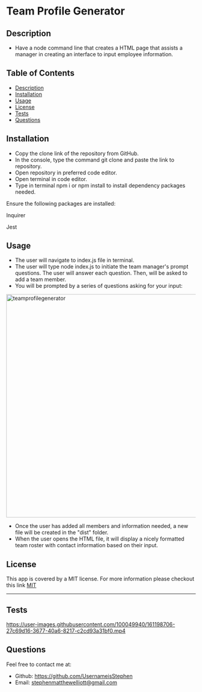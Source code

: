 # Team Profile Generator


## Description

* Have a node command line that creates a HTML page that assists a manager in creating an interface to input employee information.

## Table of Contents
* [Description](#description)
* [Installation](#installation)
* [Usage](#usage)
* [License](#license)
* [Tests](#tests)
* [Questions](#questions)

## Installation

* Copy the clone link of the repository from GitHub.
* In the console, type the command git clone and paste the link to repository.
* Open repository in preferred code editor.
* Open terminal in code editor.
* Type in terminal npm i or npm install to install dependency packages needed.

Ensure the following packages are installed:

Inquirer

Jest

## Usage

* The user will navigate to index.js file in terminal.
* The user will type node index.js to initiate the team manager's prompt questions. The user will answer each question. Then, will be asked to add a team member.
* You will be prompted by a series of questions asking for your input:

<img width="592" alt="teamprofilegenerator" src="https://user-images.githubusercontent.com/100049940/161198201-4e468f92-388b-4064-a35b-88e69250b3ac.png">

* Once the user has added all members and information needed, a new file will be created in the "dist" folder.
* When the user opens the HTML file, it will display a nicely formatted team roster with contact information based on their input.


## License

This app is covered by a MIT license. For more information please checkout this link [MIT](https://opensource.org/licenses/MIT)

---


## Tests





https://user-images.githubusercontent.com/100049940/161198706-27c69d16-3677-40a6-8217-c2cd93a31bf0.mp4





## Questions
Feel free to contact me at:
- Github: https://github.com/UsernameisStephen
- Email: stephenmatthewelliott@gmail.com
